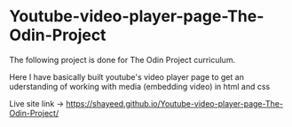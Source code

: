 # Youtube-video-player-page-The-Odin-Project

The following project is done for The Odin Project curriculum.

Here I have basically built youtube's video player page to get an uderstanding of working with media (embedding video) in html and css 

Live site link -> https://shayeed.github.io/Youtube-video-player-page-The-Odin-Project/
